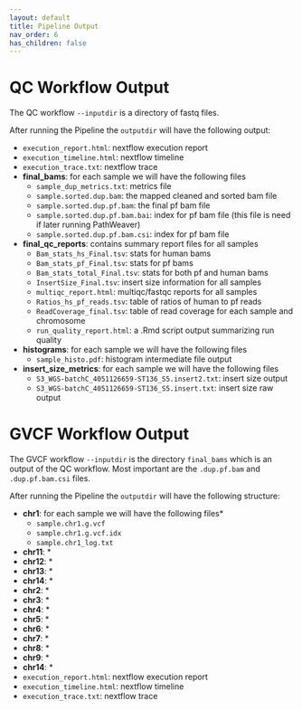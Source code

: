 ```yaml
---
layout: default
title: Pipeline Output
nav_order: 6
has_children: false
---
```


# QC Workflow Output 

The QC workflow `--inputdir` is a directory of fastq files. 

After running the Pipeline the `outputdir` will have the following output: 

- `execution_report.html`: nextflow execution report 
- `execution_timeline.html`: nextflow timeline 
- `execution_trace.txt`: nextflow trace 
- **final_bams**: for each sample we will have the following files
  - `sample_dup_metrics.txt`: metrics file
  - `sample.sorted.dup.bam`: the mapped cleaned and sorted bam file 
  - `sample.sorted.dup.pf.bam`: the final pf bam file 
  - `sample.sorted.dup.pf.bam.bai`: index for pf bam file (this file is need if later running PathWeaver)
  - `sample.sorted.dup.pf.bam.csi`: index for pf bam file 
- **final_qc_reports**: contains summary report files for all samples
  - `Bam_stats_hs_Final.tsv`: stats for human bams
  - `Bam_stats_pf_Final.tsv`: stats for pf bams
  - `Bam_stats_total_Final.tsv`: stats for both pf and human bams
  - `InsertSize_Final.tsv`: insert size information for all samples
  - `multiqc_report.html`: multiqc/fastqc reports for all samples
  - `Ratios_hs_pf_reads.tsv`: table of ratios of human to pf reads
  - `ReadCoverage_final.tsv`: table of read coverage for each sample and chromosome
  - `run_quality_report.html`: a .Rmd script output summarizing run quality 
- **histograms**: for each sample we will have the following files
  - `sample_histo.pdf`: histogram intermediate file output
- **insert_size_metrics**: for each sample we will have the following files
  - `S3_WGS-batchC_4051126659-ST136_S5.insert2.txt`: insert size output
  - `S3_WGS-batchC_4051126659-ST136_S5.insert.txt`: insert size raw output


# GVCF Workflow Output 

The GVCF workflow `--inputdir` is the directory `final_bams` which is an output of the QC workflow. Most important are the `.dup.pf.bam` and `.dup.pf.bam.csi` files. 

After running the Pipeline the `outputdir` will have the following structure: 

- **chr1**: for each sample we will have the following files*
  - `sample.chr1.g.vcf`
  - `sample.chr1.g.vcf.idx`
  - `sample.chr1_log.txt`
- **chr11**: *
- **chr12**: *
- **chr13**: *
- **chr14**: *
- **chr2**: *
- **chr3**: *
- **chr4**: *
- **chr5**: *
- **chr6**: *
- **chr7**: *
- **chr8**: *
- **chr9**: *
- **chr14**: *
- `execution_report.html`: nextflow execution report 
- `execution_timeline.html`: nextflow timeline 
- `execution_trace.txt`: nextflow trace 






